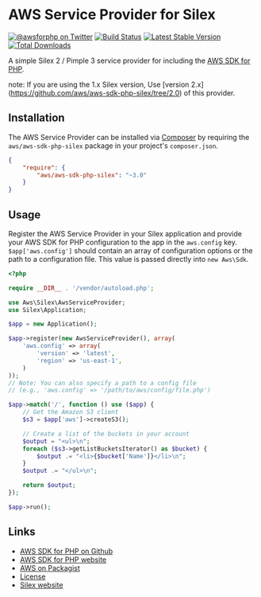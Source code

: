 # AWS Service Provider for Silex

[![@awsforphp on Twitter](http://img.shields.io/badge/twitter-%40awsforphp-blue.svg?style=flat)](https://twitter.com/awsforphp)
[![Build Status](https://travis-ci.org/aws/aws-sdk-php-silex.svg)](https://travis-ci.org/aws/aws-sdk-php-silex)
[![Latest Stable Version](https://poser.pugx.org/aws/aws-sdk-php-silex/v/stable.png)](https://packagist.org/packages/aws/aws-sdk-php-silex)
[![Total Downloads](https://poser.pugx.org/aws/aws-sdk-php-silex/downloads.png)](https://packagist.org/packages/aws/aws-sdk-php-silex)

A simple Silex 2 / Pimple 3 service provider for including the [AWS SDK for PHP](https://github.com/aws/aws-sdk-php).

note:
    If you are using the 1.x Silex version, Use [version 2.x]
    (https://github.com/aws/aws-sdk-php-silex/tree/2.0) of this provider.

## Installation

The AWS Service Provider can be installed via [Composer](http://getcomposer.org) by requiring the
`aws/aws-sdk-php-silex` package in your project's `composer.json`.

```json
{
    "require": {
        "aws/aws-sdk-php-silex": "~3.0"
    }
}
```

## Usage

Register the AWS Service Provider in your Silex application and provide your AWS SDK for PHP configuration to the app
in the `aws.config` key. `$app['aws.config']` should contain an array of configuration options or the path to a
configuration file. This value is passed directly into `new Aws\Sdk`.

```php
<?php

require __DIR__ . '/vendor/autoload.php';

use Aws\Silex\AwsServiceProvider;
use Silex\Application;

$app = new Application();

$app->register(new AwsServiceProvider(), array(
    'aws.config' => array(
        'version' => 'latest',
        'region' => 'us-east-1',
    )
));
// Note: You can also specify a path to a config file
// (e.g., 'aws.config' => '/path/to/aws/config/file.php')

$app->match('/', function () use ($app) {
    // Get the Amazon S3 client
    $s3 = $app['aws']->createS3();

    // Create a list of the buckets in your account
    $output = "<ul>\n";
    foreach ($s3->getListBucketsIterator() as $bucket) {
        $output .= "<li>{$bucket['Name']}</li>\n";
    }
    $output .= "</ul>\n";

    return $output;
});

$app->run();
```

## Links

* [AWS SDK for PHP on Github](http://github.com/aws/aws-sdk-php)
* [AWS SDK for PHP website](http://aws.amazon.com/sdkforphp/)
* [AWS on Packagist](https://packagist.org/packages/aws)
* [License](http://aws.amazon.com/apache2.0/)
* [Silex website](http://silex.sensiolabs.org)

